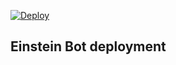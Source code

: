 [![Deploy](https://www.herokucdn.com/deploy/button.png)](https://heroku.com/deploy)

## Einstein Bot deployment

